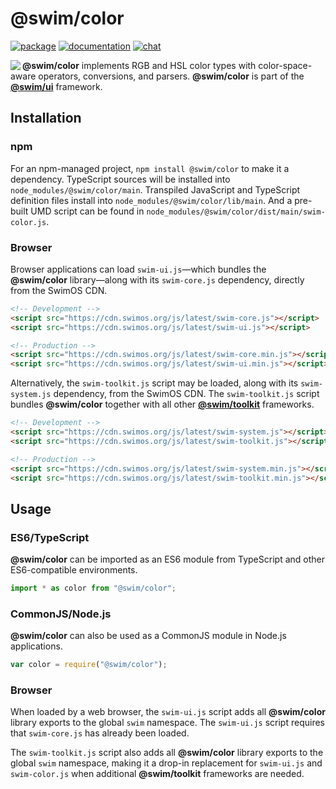 # @swim/color

[![package](https://img.shields.io/npm/v/@swim/color.svg)](https://www.npmjs.com/package/@swim/color)
[![documentation](https://img.shields.io/badge/doc-TypeDoc-blue.svg)](https://docs.swimos.org/js/latest/modules/_swim_color.html)
[![chat](https://img.shields.io/badge/chat-Gitter-green.svg)](https://gitter.im/swimos/community)

<a href="https://www.swimos.org"><img src="https://docs.swimos.org/readme/marlin-blue.svg" align="left"></a>

**@swim/color** implements RGB and HSL color types with color-space-aware
operators, conversions, and parsers.  **@swim/color** is part of the
[**@swim/ui**](https://github.com/swimos/swim/tree/master/swim-toolkit-js/swim-ui-js/@swim/ui)
framework.

## Installation

### npm

For an npm-managed project, `npm install @swim/color` to make it a dependency.
TypeScript sources will be installed into `node_modules/@swim/color/main`.
Transpiled JavaScript and TypeScript definition files install into
`node_modules/@swim/color/lib/main`.  And a pre-built UMD script can
be found in `node_modules/@swim/color/dist/main/swim-color.js`.

### Browser

Browser applications can load `swim-ui.js`—which bundles the **@swim/color**
library—along with its `swim-core.js` dependency, directly from the SwimOS CDN.

```html
<!-- Development -->
<script src="https://cdn.swimos.org/js/latest/swim-core.js"></script>
<script src="https://cdn.swimos.org/js/latest/swim-ui.js"></script>

<!-- Production -->
<script src="https://cdn.swimos.org/js/latest/swim-core.min.js"></script>
<script src="https://cdn.swimos.org/js/latest/swim-ui.min.js"></script>
```

Alternatively, the `swim-toolkit.js` script may be loaded, along with its
`swim-system.js` dependency, from the SwimOS CDN.  The `swim-toolkit.js`
script bundles **@swim/color** together with all other
[**@swim/toolkit**](https://github.com/swimos/swim/tree/master/swim-toolkit-js/@swim/toolkit)
frameworks.

```html
<!-- Development -->
<script src="https://cdn.swimos.org/js/latest/swim-system.js"></script>
<script src="https://cdn.swimos.org/js/latest/swim-toolkit.js"></script>

<!-- Production -->
<script src="https://cdn.swimos.org/js/latest/swim-system.min.js"></script>
<script src="https://cdn.swimos.org/js/latest/swim-toolkit.min.js"></script>
```

## Usage

### ES6/TypeScript

**@swim/color** can be imported as an ES6 module from TypeScript and other
ES6-compatible environments.

```typescript
import * as color from "@swim/color";
```

### CommonJS/Node.js

**@swim/color** can also be used as a CommonJS module in Node.js applications.

```javascript
var color = require("@swim/color");
```

### Browser

When loaded by a web browser, the `swim-ui.js` script adds all
**@swim/color** library exports to the global `swim` namespace.  The
`swim-ui.js` script requires that `swim-core.js` has already been loaded.

The `swim-toolkit.js` script also adds all **@swim/color** library
exports to the global `swim` namespace, making it a drop-in replacement for
`swim-ui.js` and `swim-color.js` when additional **@swim/toolkit** frameworks
are needed.
